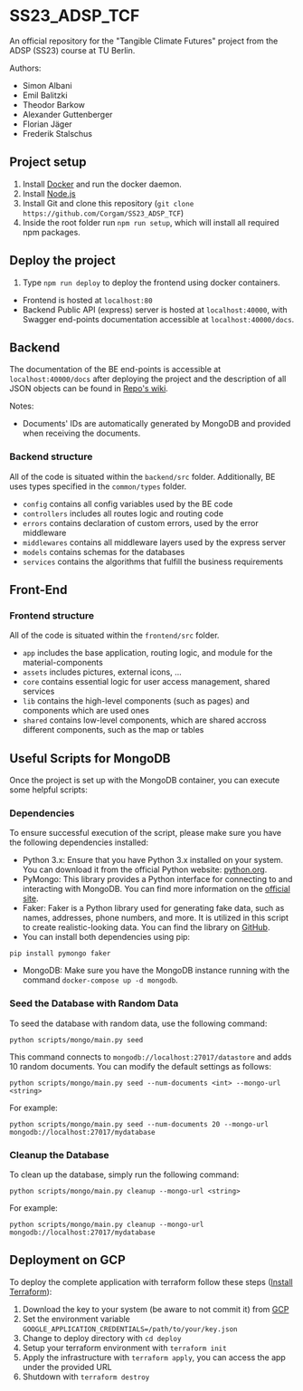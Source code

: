 # SS23_ADSP_TCF

An official repository for the "Tangible Climate Futures" project from the ADSP (SS23) course at TU Berlin.

Authors:

- Simon Albani
- Emil Balitzki
- Theodor Barkow
- Alexander Guttenberger
- Florian Jäger
- Frederik Stalschus

## Project setup

1. Install [Docker](https://docs.docker.com/engine/install/) and run the docker daemon.
2. Install [Node.js](https://nodejs.org/en)
3. Install Git and clone this repository (`git clone https://github.com/Corgam/SS23_ADSP_TCF`)
4. Inside the root folder run `npm run setup`, which will install all required npm packages.

## Deploy the project

1. Type `npm run deploy` to deploy the frontend using docker containers.

- Frontend is hosted at `localhost:80`
- Backend Public API (express) server is hosted at `localhost:40000`, with Swagger end-points documentation accessible at `localhost:40000/docs`.

## Backend

The documentation of the BE end-points is accessible at `localhost:40000/docs` after deploying the project and the description of all JSON objects can be found in [Repo's wiki](https://github.com/Corgam/SS23_ADSP_TCF/wiki).

Notes:

- Documents' IDs are automatically generated by MongoDB and provided when receiving the documents.

### Backend structure

All of the code is situated within the `backend/src` folder.
Additionally, BE uses types specified in the `common/types` folder.

- `config` contains all config variables used by the BE code
- `controllers` includes all routes logic and routing code
- `errors` contains declaration of custom errors, used by the error middleware
- `middlewares` contains all middleware layers used by the express server
- `models` contains schemas for the databases
- `services` contains the algorithms that fulfill the business requirements

## Front-End

### Frontend structure

All of the code is situated within the `frontend/src` folder.

- `app` includes the base application, routing logic, and module for the material-components
- `assets` includes pictures, external icons, ...
- `core` contains essential logic for user access management, shared services
- `lib` contains the high-level components (such as pages) and components which are used ones
- `shared` contains low-level components, which are shared accross different components, such as the map or tables

## Useful Scripts for MongoDB

Once the project is set up with the MongoDB container, you can execute some helpful scripts:

### Dependencies

To ensure successful execution of the script, please make sure you have the following dependencies installed:

- Python 3.x: Ensure that you have Python 3.x installed on your system. You can download it from the official Python website: [python.org](https://www.python.org/).
- PyMongo: This library provides a Python interface for connecting to and interacting with MongoDB. You can find more information on the [official site](https://www.mongodb.com/docs/drivers/pymongo/).
- Faker: Faker is a Python library used for generating fake data, such as names, addresses, phone numbers, and more. It is utilized in this script to create realistic-looking data. You can find the library on [GitHub](https://github.com/joke2k/faker).
- You can install both dependencies using pip:

```
pip install pymongo faker
```

- MongoDB: Make sure you have the MongoDB instance running with the command `docker-compose up -d mongodb`.

### Seed the Database with Random Data

To seed the database with random data, use the following command:

```
python scripts/mongo/main.py seed
```

This command connects to `mongodb://localhost:27017/datastore` and adds 10 random documents. You can modify the default settings as follows:

```
python scripts/mongo/main.py seed --num-documents <int> --mongo-url <string>
```

For example:

```
python scripts/mongo/main.py seed --num-documents 20 --mongo-url mongodb://localhost:27017/mydatabase
```

### Cleanup the Database

To clean up the database, simply run the following command:

```
python scripts/mongo/main.py cleanup --mongo-url <string>
```

For example:

```
python scripts/mongo/main.py cleanup --mongo-url mongodb://localhost:27017/mydatabase
```

## Deployment on GCP

To deploy the complete application with terraform follow these steps ([Install Terraform](https://developer.hashicorp.com/terraform/downloads)):

1. Download the key to your system (be aware to not commit it) from [GCP](https://console.cloud.google.com/iam-admin/serviceaccounts/details/104857105655565907431/keys?project=adsp-387109&supportedpurview=project)
2. Set the environment variable `GOOGLE_APPLICATION_CREDENTIALS=/path/to/your/key.json`
3. Change to deploy directory with `cd deploy`
4. Setup your terraform environment with `terraform init`
5. Apply the infrastructure with `terraform apply`, you can access the app under the provided URL
6. Shutdown with `terraform destroy`
